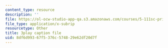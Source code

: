 ```yaml
---
content_type: resource
description: ''
file: https://ol-ocw-studio-app-qa.s3.amazonaws.com/courses/5-111sc-principles-of-chemical-science-fall-2014/8df6d99367f5376c574829e62df20d7f_ZZ6jwuBJxc.srt
file_type: application/x-subrip
resourcetype: Other
title: 3play caption file
uid: 8df6d993-67f5-376c-5748-29e62df20d7f
---
```

